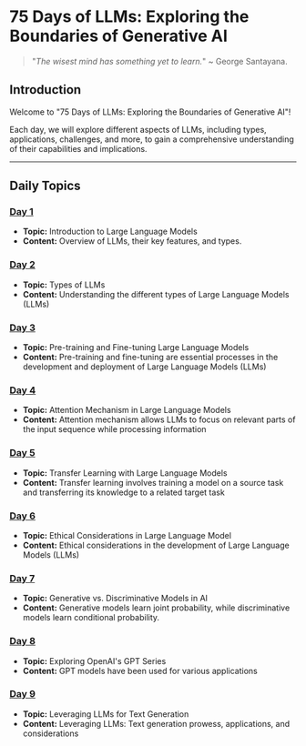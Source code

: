 # 75 Days of LLMs: Exploring the Boundaries of Generative AI

> "_The wisest mind has something yet to learn._" ~ George Santayana.

## Introduction
Welcome to "75 Days of LLMs: Exploring the Boundaries of Generative AI"!

Each day, we will explore different aspects of LLMs, including types, applications, challenges, and more, to gain a comprehensive understanding of their capabilities and implications.

---

## Daily Topics

### [Day 1](Day-1/day1.md)
- **Topic:** Introduction to Large Language Models
- **Content:** Overview of LLMs, their key features, and types.

### [Day 2](Day-2/day2.md)
- **Topic:** Types of LLMs
- **Content:** Understanding the different types of Large Language Models (LLMs)

### [Day 3](Day-3/day3.md)
- **Topic:** Pre-training and Fine-tuning Large Language Models
- **Content:** Pre-training and fine-tuning are essential processes in the development and deployment of Large Language Models (LLMs)
### [Day 4](Day-4/day4.md)
- **Topic:** Attention Mechanism in Large Language Models
- **Content:** Attention mechanism allows LLMs to focus on relevant parts of the input sequence while processing information

### [Day 5](Day-5/day5.md)
- **Topic:** Transfer Learning with Large Language Models 
- **Content:** Transfer learning involves training a model on a source task and transferring its knowledge to a related target task

### [Day 6](Day-6/day6.md)
- **Topic:** Ethical Considerations in Large Language Model
- **Content:** Ethical considerations in the development of Large Language Models (LLMs)

### [Day 7](Day-7/day7.md)
- **Topic:** Generative vs. Discriminative Models in AI 
- **Content:** Generative models learn joint probability, while discriminative models learn conditional probability.

### [Day 8](Day-8/day8.md)
- **Topic:** Exploring OpenAI's GPT Series
- **Content:** GPT models have been used for various applications

### [Day 9](Day-9/day9.md)
- **Topic:** Leveraging LLMs for Text Generation
- **Content:** Leveraging LLMs: Text generation prowess, applications, and considerations